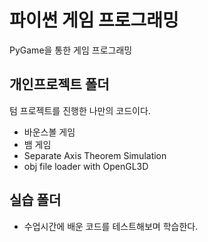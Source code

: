 # 파이썬 게임 프로그래밍
PyGame을 통한 게임 프로그래밍

## 개인프로젝트 폴더
텀 프로젝트를 진행한 나만의 코드이다.
- 바운스볼 게임
- 뱀 게임
- Separate Axis Theorem Simulation
- obj file loader with OpenGL3D
## 실습 폴더
- 수업시간에 배운 코드를 테스트해보며 학습한다.
